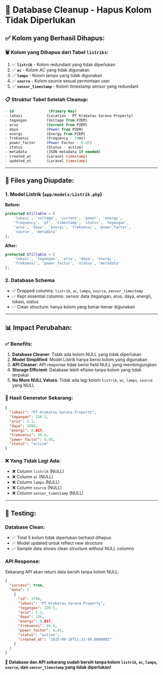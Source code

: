 # 🧹 **Database Cleanup - Hapus Kolom Tidak Diperlukan**

## **✅ Kolom yang Berhasil Dihapus:**

### **🗑️ Kolom yang Dihapus dari Tabel `listriks`:**

1. ✅ **`listrik`** - Kolom redundant yang tidak diperlukan
2. ✅ **`ac`** - Kolom AC yang tidak digunakan
3. ✅ **`lampu`** - Kolom lampu yang tidak digunakan
4. ✅ **`source`** - Kolom source sesuai permintaan user
5. ✅ **`sensor_timestamp`** - Kolom timestamp sensor yang redundant

### **📋 Struktur Tabel Setelah Cleanup:**

```sql
- id                (Primary Key)
- lokasi           (Location - PT Krakatau Sarana Property)
- tegangan         (Voltage from PZEM)
- arus             (Current from PZEM)
- daya             (Power from PZEM)
- energi           (Energy from PZEM)
- frekuensi        (Frequency - 50Hz)
- power_factor     (Power Factor - 0.85)
- status           (Status - active)
- metadata         (JSON metadata if needed)
- created_at       (Laravel timestamp)
- updated_at       (Laravel timestamp)
```

---

## **🔧 Files yang Diupdate:**

### **1. Model Listrik (`app/models/Listrik.php`)**

**Before:**

```php
protected $fillable = [
    'lokasi', 'voltage', 'current', 'power', 'energy',
    'frequency', 'pf', 'timestamp', 'status', 'tegangan',
    'arus', 'daya', 'energi', 'frekuensi', 'power_factor',
    'source', 'metadata'
];
```

**After:**

```php
protected $fillable = [
    'lokasi', 'tegangan', 'arus', 'daya', 'energi',
    'frekuensi', 'power_factor', 'status', 'metadata'
];
```

### **2. Database Schema**

- ✅ Dropped columns: `listrik`, `ac`, `lampu`, `source`, `sensor_timestamp`
- ✅ Kept essential columns: sensor data (tegangan, arus, daya, energi), lokasi, status
- ✅ Clean structure: hanya kolom yang benar-benar digunakan

---

## **📊 Impact Perubahan:**

### **✅ Benefits:**

1. **Database Cleaner**: Tidak ada kolom NULL yang tidak diperlukan
2. **Model Simplified**: Model Listrik hanya berisi kolom yang digunakan
3. **API Cleaner**: API response tidak berisi field NULL yang membingungkan
4. **Storage Efficient**: Database lebih efisien tanpa kolom yang tidak terpakai
5. **No More NULL Values**: Tidak ada lagi kolom `listrik`, `ac`, `lampu`, `source` yang NULL

### **🎯 Hasil Generator Sekarang:**

```json
{
  "lokasi": "PT Krakatau Sarana Property",
  "tegangan": 220.5,
  "arus": 5.2,
  "daya": 1000,
  "energi": 0.017,
  "frekuensi": 50.0,
  "power_factor": 0.85,
  "status": "active"
}
```

### **❌ Yang Tidak Lagi Ada:**

- ❌ Column `listrik` (NULL)
- ❌ Column `ac` (NULL)
- ❌ Column `lampu` (NULL)
- ❌ Column `source` (NULL)
- ❌ Column `sensor_timestamp` (NULL)

---

## **🧪 Testing:**

### **Database Clean:**

- ✅ Total 5 kolom tidak diperlukan berhasil dihapus
- ✅ Model updated untuk reflect new structure
- ✅ Sample data shows clean structure without NULL columns

### **API Response:**

Sekarang API akan return data bersih tanpa kolom NULL:

```json
{
  "success": true,
  "data": [
    {
      "id": 3796,
      "lokasi": "PT Krakatau Sarana Property",
      "tegangan": 220.5,
      "arus": 5.2,
      "daya": 336,
      "energi": 0.017,
      "frekuensi": 50.0,
      "power_factor": 0.85,
      "status": "active",
      "created_at": "2025-09-28T11:21:00.000000Z"
    }
  ]
}
```

**🎉 Database dan API sekarang sudah bersih tanpa kolom `listrik`, `ac`, `lampu`, `source`, dan `sensor_timestamp` yang tidak diperlukan!**
